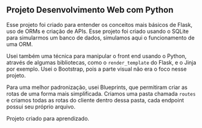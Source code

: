 ## Projeto Desenvolvimento Web com Python

Esse projeto foi criado para entender os conceitos mais básicos de Flask, uso de ORMs e criação de APIs.
Esse projeto foi criado usando o SQLite para simularmos um banco de dados, simulamos aqui o funcionamento de uma ORM.

Usei também uma técnica para manipular o front end usando o Python, através de algumas bibliotecas, como o `render_template` do Flask, e o Jinja por exemplo. Usei o Bootstrap, pois a parte visual não era o foco nesse projeto.

Para uma melhor padronização, usei Blueprints, que permitiram criar as rotas de uma forma mais simplificada. Criamos uma pasta chamada `routes` e criamos todas as rotas do cliente dentro dessa pasta, cada endpoint possui seu próprio arquivo.

Projeto criado para aprendizado.
